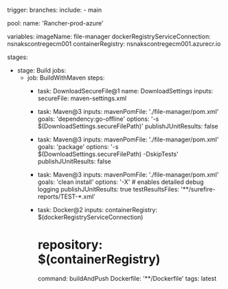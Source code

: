 trigger:
  branches:
    include:
      - main
 
pool:
  name: 'Rancher-prod-azure'
 
variables:
  imageName: file-manager
  dockerRegistryServiceConnection: nsnakscontregecm001
  containerRegistry: nsnakscontregecm001.azurecr.io
 
stages:
  - stage: Build
    jobs:
      - job: BuildWithMaven
        steps:
          - task: DownloadSecureFile@1
            name: DownloadSettings
            inputs:
              secureFile: maven-settings.xml
 
          - task: Maven@3
            inputs:
              mavenPomFile: './file-manager/pom.xml'
              goals: 'dependency:go-offline'
              options: '-s $(DownloadSettings.secureFilePath)'
              publishJUnitResults: false
 
          - task: Maven@3
            inputs:
              mavenPomFile: './file-manager/pom.xml'
              goals: 'package'
              options: '-s $(DownloadSettings.secureFilePath) -DskipTests'
              publishJUnitResults: false
          - task: Maven@3
            inputs:
              mavenPomFile: './file-manager/pom.xml'
              goals: 'clean install'
              options: '-X'  # enables detailed debug logging
              publishJUnitResults: true
              testResultsFiles: '**/surefire-reports/TEST-*.xml'
          - task: Docker@2
            inputs:
              containerRegistry: $(dockerRegistryServiceConnection)            
              # repository: $(containerRegistry)
              command: buildAndPush
              Dockerfile: '**/Dockerfile'
              tags: latest
